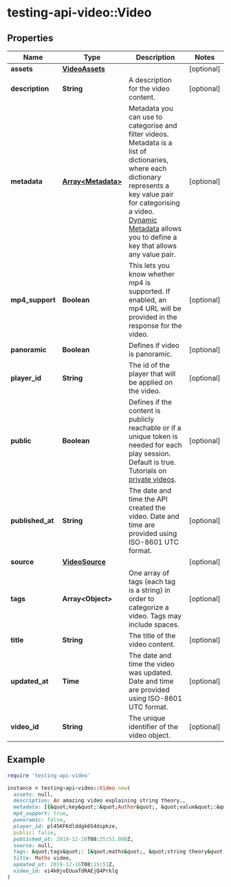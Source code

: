 # testing-api-video::Video

## Properties

| Name | Type | Description | Notes |
| ---- | ---- | ----------- | ----- |
| **assets** | [**VideoAssets**](VideoAssets.md) |  | [optional] |
| **description** | **String** | A description for the video content.  | [optional] |
| **metadata** | [**Array&lt;Metadata&gt;**](Metadata.md) | Metadata you can use to categorise and filter videos. Metadata is a list of dictionaries, where each dictionary represents a key value pair for categorising a video. [Dynamic Metadata](https://api.video/blog/endpoints/dynamic-metadata) allows you to define a key that allows any value pair.  | [optional] |
| **mp4_support** | **Boolean** | This lets you know whether mp4 is supported. If enabled, an mp4 URL will be provided in the response for the video.  | [optional] |
| **panoramic** | **Boolean** | Defines if video is panoramic.  | [optional] |
| **player_id** | **String** | The id of the player that will be applied on the video.  | [optional] |
| **public** | **Boolean** | Defines if the content is publicly reachable or if a unique token is needed for each play session. Default is true. Tutorials on [private videos](https://api.video/blog/endpoints/private-videos).  | [optional] |
| **published_at** | **String** | The date and time the API created the video. Date and time are provided using ISO-8601 UTC format. | [optional] |
| **source** | [**VideoSource**](VideoSource.md) |  | [optional] |
| **tags** | **Array&lt;Object&gt;** | One array of tags (each tag is a string) in order to categorize a video. Tags may include spaces.   | [optional] |
| **title** | **String** | The title of the video content.  | [optional] |
| **updated_at** | **Time** | The date and time the video was updated. Date and time are provided using ISO-8601 UTC format. | [optional] |
| **video_id** | **String** | The unique identifier of the video object. | [optional] |

## Example

```ruby
require 'testing-api-video'

instance = testing-api-video::Video.new(
  assets: null,
  description: An amazing video explaining string theory.,
  metadata: [{&quot;key&quot;:&quot;Author&quot;, &quot;value&quot;:&quot;John Doe&quot;}, {&quot;key&quot;:&quot;Format&quot;, &quot;value&quot;:&quot;Tutorial&quot;}],
  mp4_support: true,
  panoramic: false,
  player_id: pl45KFKdlddgk654dspkze,
  public: false,
  published_at: 2019-12-16T08:25:51.000Z,
  source: null,
  tags: &quot;tags&quot;: [&quot;maths&quot;, &quot;string theory&quot;, &quot;video&quot;],
  title: Maths video,
  updated_at: 2019-12-16T08:15:51Z,
  video_id: vi4k0jvEUuaTdRAEjQ4Prklg
)
```

